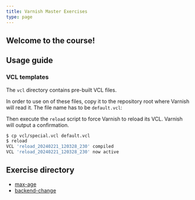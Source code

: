 ```yaml
---
title: Varnish Master Exercises
type: page
---
```


## Welcome to the course!

## Usage guide

### VCL templates

The `vcl` directory contains pre-built VCL files.

In order to use on of these files, copy it to the repository root where Varnish will read it. The file name has to be `default.vcl`:

Then execute the `reload` script to force Varnish to reload its VCL. Varnish will output a confirmation.

```bash
$ cp vcl/special.vcl default.vcl
$ reload
VCL 'reload_20240221_120328_230' compiled
VCL 'reload_20240221_120328_230' now active

```

## Exercise directory

- [max-age](exercises/max-age)
- [backend-change](exercises/backend-change)

